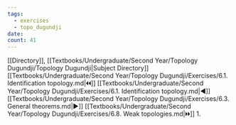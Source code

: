 ```yaml
---
tags:
  - exercises
  - topo_dugundji
date: 
count: 41
---
```

[[Directory]], [[Textbooks/Undergraduate/Second Year/Topology Dugundji/Topology Dugundji|Subject Directory]]
[[Textbooks/Undergraduate/Second Year/Topology Dugundji/Exercises/6.1. Identification topology.md|🞀🞀]] [[Textbooks/Undergraduate/Second Year/Topology Dugundji/Exercises/6.1. Identification topology.md|◀]] [[Textbooks/Undergraduate/Second Year/Topology Dugundji/Exercises/6.3. General theorems.md|▶]] [[Textbooks/Undergraduate/Second Year/Topology Dugundji/Exercises/6.8. Weak topologies.md|🞂🞂]]
1. 
